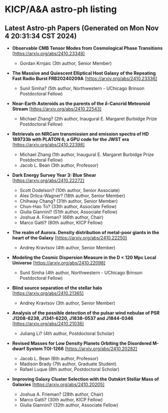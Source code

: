 # KICP/A&A astro-ph listing

## Latest Astro-ph Papers (Generated on Mon Nov  4 20:31:34 CST 2024)

- **Observable CMB Tensor Modes from Cosmological Phase Transitions**
[https://arxiv.org/abs/2410.23348]
  + Gordan Krnjaic (3th author, Senior Member)

- **The Massive and Quiescent Elliptical Host Galaxy of the Repeating Fast Radio Burst FRB20240209A**
[https://arxiv.org/abs/2410.23336]
  + Sunil Simha? (5th author, Northwestern - UChicago Brinson Postdoctoral Fellow)

- **Near-Earth Asteroids as the parents of the $\delta$-Cancrid Meteoroid Stream**
[https://arxiv.org/abs/2410.22543]
  + Michael Zhang? (2th author, Inaugural E. Margaret Burbidge Prize Postdoctoral Fellow)

- **Retrievals on NIRCam transmission and emission spectra of HD 189733b with PLATON 6, a GPU code for the JWST era**
[https://arxiv.org/abs/2410.22398]
  + Michael Zhang (1th author, Inaugural E. Margaret Burbidge Prize Postdoctoral Fellow)
  + Jacob L. Bean (3th author, Professor)

- **Dark Energy Survey Year 3: Blue Shear**
[https://arxiv.org/abs/2410.22272]
  + Scott Dodelson? (10th author, Senior Associate)
  + Alex Drlica-Wagner? (18th author, Senior Member)
  + Chihway Chang? (31th author, Senior Member)
  + Chun-Hao To? (33th author, Associate Fellow)
  + Giulia Giannini? (51th author, Associate Fellow)
  + Joshua A. Frieman? (66th author, Chair)
  + Marco Gatti? (80th author, KICP Fellow)

- **The realm of Aurora. Density distribution of metal-poor giants in the heart of the Galaxy**
[https://arxiv.org/abs/2410.22250]
  + Andrey Kravtsov (4th author, Senior Member)

- **Modeling the Cosmic Dispersion Measure in the D < 120 Mpc Local Universe**
[https://arxiv.org/abs/2410.22098]
  + Sunil Simha (4th author, Northwestern - UChicago Brinson Postdoctoral Fellow)

- **Blind source separation of the stellar halo**
[https://arxiv.org/abs/2410.21365]
  + Andrey Kravtsov (3th author, Senior Member)

- **Analysis of the possible detection of the pulsar wind nebulae of PSR J1208-6238, J1341-6220, J1838-0537 and J1844-0346**
[https://arxiv.org/abs/2410.21038]
  + Juliang Li? (4th author, Postdoctoral Scholar)

- **Revised Masses for Low Density Planets Orbiting the Disordered M-dwarf System TOI-1266**
[https://arxiv.org/abs/2410.20282]
  + Jacob L. Bean (6th author, Professor)
  + Madison Brady (7th author, Graduate Student)
  + Rafael Luque (8th author, Postdoctoral Scholar)

- **Improving Galaxy Cluster Selection with the Outskirt Stellar Mass of Galaxies**
[https://arxiv.org/abs/2410.20205]
  + Joshua A. Frieman? (28th author, Chair)
  + Marco Gatti? (30th author, KICP Fellow)
  + Giulia Giannini? (32th author, Associate Fellow)

